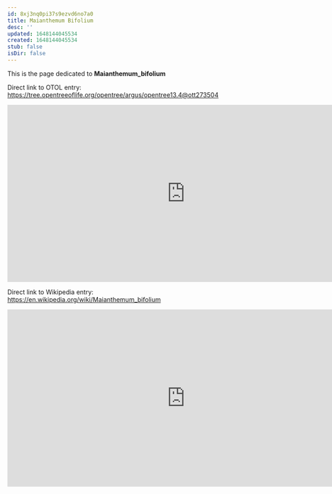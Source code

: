 ```yaml
---
id: 8xj3nq0pi37s9ezvd6no7a0
title: Maianthemum Bifolium
desc: ''
updated: 1648144045534
created: 1648144045534
stub: false
isDir: false
---
```

This is the page dedicated to **Maianthemum_bifolium**


Direct link to OTOL entry: https://tree.opentreeoflife.org/opentree/argus/opentree13.4@ott273504



<html>
    <body>
    <iframe src="https://tree.opentreeoflife.org/opentree/argus/opentree13.4@ott273504"
    width="800" height="400" frameborder="0" allowfullscreen> </iframe>
    </body>
</html>
    


Direct link to Wikipedia entry: https://en.wikipedia.org/wiki/Maianthemum_bifolium



<html>
    <body>
    <iframe src="https://en.wikipedia.org/wiki/Maianthemum_bifolium"
    width="800" height="400" frameborder="0" allowfullscreen> </iframe>
    </body>
</html>
    
